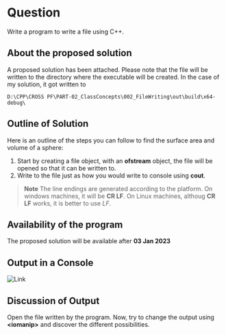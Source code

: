 # Question #
Write a program to write a file using C++.
## About the proposed solution ##
A proposed solution has been attached.  Please note that the file will be written to the directory where the executable will be created.  In the case of my solution, it got written to 

```D:\CPP\CROSS PF\PART-02_ClassConcepts\002_FileWriting\out\build\x64-debug\```
## Outline of Solution ##
Here is an outline of the steps you can follow to find the surface area and volume of a sphere:
1. Start by creating a file object, with an __ofstream__ object, the file will be opened so that it can be written to.
2. Write to the file just as how you would write to console using __cout__.
> **Note**
> The line endings are generated according to the platform.  On windows machines, it will be __CR LF__.  On Linux machines, althoug __CR LF__ works, it is better to use _LF_. 
## Availability of the program ##
The proposed solution will be available after __03 Jan 2023__
## Output in a Console ##

![Link](Assets/Images/Output.png)

## Discussion of Output ##
Open the file written by the program.  Now, try to change the output using __\<iomanip\>__ and discover the different possibilities.
